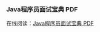 ### Java程序员面试宝典 PDF

在线阅读：<a href="http://itmyhome.com/java-programmers-interview-book-pdf" target="_blank">Java程序员面试宝典 PDF</a>